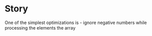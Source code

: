 # Story

One of the simplest optimizations is - ignore negative numbers while processing the elements the array


